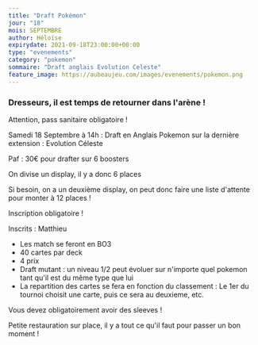 ```yaml
---
title: "Draft Pokémon"
jour: "18"
mois: SEPTEMBRE
author: Héloïse
expirydate: 2021-09-18T23:00:00+00:00
type: "evenements"
category: "pokemon"
sommaire: "Draft anglais Evolution Celeste"
feature_image: https://aubeaujeu.com/images/evenements/pokemon.png
---
```

### Dresseurs, il est temps de retourner dans l'arène !

Attention, pass sanitaire obligatoire !

Samedi 18 Septembre à 14h : Draft en Anglais Pokemon sur la dernière extension : Evolution Céleste

Paf : 30€ pour drafter sur 6 boosters

On divise un display, il y a donc 6 places

Si besoin, on a un deuxième display, on peut donc faire une liste d'attente pour monter à 12 places !

Inscription obligatoire !

Inscrits :
Matthieu

- Les match se feront en BO3
- 40 cartes par deck
- 4 prix
- Draft mutant : un niveau 1/2 peut évoluer sur n'importe quel pokemon tant qu'il est du même type que lui
- La repartition des cartes se fera en fonction du classement : Le 1er du tournoi choisit une carte, puis ce sera au deuxieme, etc.

Vous devez obligatoirement avoir des sleeves !

Petite restauration sur place, il y a tout ce qu'il faut pour passer un bon moment !
